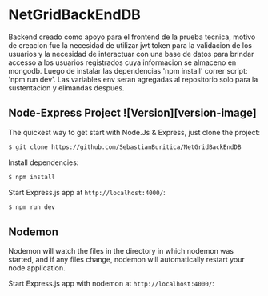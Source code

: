 # NetGridBackEndDB

Backend creado como apoyo para el frontend de la prueba tecnica, motivo de creacion fue la necesidad de utilizar jwt token para la validacion de los usuarios y la necesidad de interactuar con una base de datos para brindar accesso a los usuarios registrados cuya informacion se almaceno en mongodb.  Luego de instalar las dependencias 'npm install' correr script: 'npm run dev'. Las variables env seran agregadas al repositorio solo para la sustentacion y elimandas despues.


## Node-Express Project   ![Version][version-image]



The quickest way to get start with Node.Js & Express, just clone the project:

```bash
$ git clone https://github.com/SebastianBuritica/NetGridBackEndDB
```

Install dependencies:

```bash
$ npm install
```

Start Express.js app at `http://localhost:4000/`:

```bash
$ npm run dev
```

## Nodemon

Nodemon will watch the files in the directory in which nodemon was started, and if any files change, nodemon will automatically restart your node application.

Start Express.js app with nodemon at `http://localhost:4000/`:
